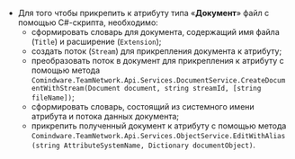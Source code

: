 - Для того чтобы прикрепить к атрибуту типа «**Документ**» файл с помощью C#-скрипта, необходимо:
    - сформировать словарь для документа, содержащий имя файла (`Title`) и расширение (`Extension`);
    - создать поток (`Stream`) для прикрепления документа к атрибуту;
    - преобразовать поток в документ для прикрепления к атрибуту с помощью метода `Comindware.TeamNetwork.Api.Services.DocumentService.CreateDocumentWithStream(Document document, string streamId, [string fileName])`;
    - сформировать словарь, состоящий из системного имени атрибута и потока данных документа;
    - прикрепить полученный документ к атрибуту с помощью метода `Comindware.TeamNetwork.Api.Services.ObjectService.EditWithAlias(string AttributeSystemName, Dictionary documentObject)`.